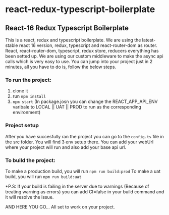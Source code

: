 # react-redux-typescript-boilerplate
## React-16 Redux Typescript Boilerplate
This is a react, redux and typescript boilerplate. We are using the latest-stable react 16 version, redux, typescript and react-router-dom as router. 
React, react-router-dom, typescript, redux store, reducers everything has been setted up. We are using our custom middleware 
to make the async api calls which is very easy to use. 
You can jump into your project just in 2 minutes, all you have to do is, follow the below steps. 

### To run the project: 
1. clone it
2. run `npm install`
3. `npm start` (In package.josn you can change the REACT_APP_API_ENV varibale to LOCAL || UAT || PROD to run as the corresponding environment)

### Project setup
After you have succesfully ran the project you can go to the `config.ts` file in the src folder. You will find 3 env setup there. You can add your webUrl where your project will run and also add your base api url.

### To build the project:
To make a production build, you will run `npm run build:prod`
To make a uat build, you will run `npm run build:uat`

*P.S: If your build is failing in the server due to warnings (Because of treating warning as errors) you can add CI=false in your build command and it will resolve the issue.

AND HERE YOU GO... All set to work on your project.
